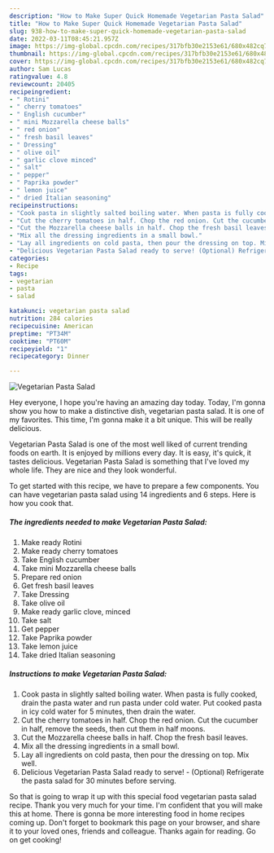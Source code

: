 ```yaml
---
description: "How to Make Super Quick Homemade Vegetarian Pasta Salad"
title: "How to Make Super Quick Homemade Vegetarian Pasta Salad"
slug: 938-how-to-make-super-quick-homemade-vegetarian-pasta-salad
date: 2022-03-11T08:45:21.957Z
image: https://img-global.cpcdn.com/recipes/317bfb30e2153e61/680x482cq70/vegetarian-pasta-salad-recipe-main-photo.jpg
thumbnail: https://img-global.cpcdn.com/recipes/317bfb30e2153e61/680x482cq70/vegetarian-pasta-salad-recipe-main-photo.jpg
cover: https://img-global.cpcdn.com/recipes/317bfb30e2153e61/680x482cq70/vegetarian-pasta-salad-recipe-main-photo.jpg
author: Sam Lucas
ratingvalue: 4.8
reviewcount: 20405
recipeingredient:
- " Rotini"
- " cherry tomatoes"
- " English cucumber"
- " mini Mozzarella cheese balls"
- " red onion"
- " fresh basil leaves"
- " Dressing"
- " olive oil"
- " garlic clove minced"
- " salt"
- " pepper"
- " Paprika powder"
- " lemon juice"
- " dried Italian seasoning"
recipeinstructions:
- "Cook pasta in slightly salted boiling water. When pasta is fully cooked, drain the pasta water and run pasta under cold water. Put cooked pasta in icy cold water for 5 minutes, then drain the water."
- "Cut the cherry tomatoes in half. Chop the red onion. Cut the cucumber in half, remove the seeds, then cut them in half moons."
- "Cut the Mozzarella cheese balls in half. Chop the fresh basil leaves."
- "Mix all the dressing ingredients in a small bowl."
- "Lay all ingredients on cold pasta, then pour the dressing on top. Mix well."
- "Delicious Vegetarian Pasta Salad ready to serve! (Optional) Refrigerate the pasta salad for 30 minutes before serving."
categories:
- Recipe
tags:
- vegetarian
- pasta
- salad

katakunci: vegetarian pasta salad 
nutrition: 284 calories
recipecuisine: American
preptime: "PT34M"
cooktime: "PT60M"
recipeyield: "1"
recipecategory: Dinner

---
```



![Vegetarian Pasta Salad](https://img-global.cpcdn.com/recipes/317bfb30e2153e61/680x482cq70/vegetarian-pasta-salad-recipe-main-photo.jpg)

Hey everyone, I hope you're having an amazing day today. Today, I'm gonna show you how to make a distinctive dish, vegetarian pasta salad. It is one of my favorites. This time, I'm gonna make it a bit unique. This will be really delicious.

Vegetarian Pasta Salad is one of the most well liked of current trending foods on earth. It is enjoyed by millions every day. It is easy, it's quick, it tastes delicious. Vegetarian Pasta Salad is something that I've loved my whole life. They are nice and they look wonderful.




To get started with this recipe, we have to prepare a few components. You can have vegetarian pasta salad using 14 ingredients and 6 steps. Here is how you cook that.

<!--inarticleads1-->

##### The ingredients needed to make Vegetarian Pasta Salad:

1. Make ready  Rotini
1. Make ready  cherry tomatoes
1. Take  English cucumber
1. Take  mini Mozzarella cheese balls
1. Prepare  red onion
1. Get  fresh basil leaves
1. Take  Dressing
1. Take  olive oil
1. Make ready  garlic clove, minced
1. Take  salt
1. Get  pepper
1. Take  Paprika powder
1. Take  lemon juice
1. Take  dried Italian seasoning




<!--inarticleads2-->

##### Instructions to make Vegetarian Pasta Salad:

1. Cook pasta in slightly salted boiling water. When pasta is fully cooked, drain the pasta water and run pasta under cold water. Put cooked pasta in icy cold water for 5 minutes, then drain the water.
1. Cut the cherry tomatoes in half. Chop the red onion. Cut the cucumber in half, remove the seeds, then cut them in half moons.
1. Cut the Mozzarella cheese balls in half. Chop the fresh basil leaves.
1. Mix all the dressing ingredients in a small bowl.
1. Lay all ingredients on cold pasta, then pour the dressing on top. Mix well.
1. Delicious Vegetarian Pasta Salad ready to serve! - (Optional) Refrigerate the pasta salad for 30 minutes before serving.




So that is going to wrap it up with this special food vegetarian pasta salad recipe. Thank you very much for your time. I'm confident that you will make this at home. There is gonna be more interesting food in home recipes coming up. Don't forget to bookmark this page on your browser, and share it to your loved ones, friends and colleague. Thanks again for reading. Go on get cooking!
